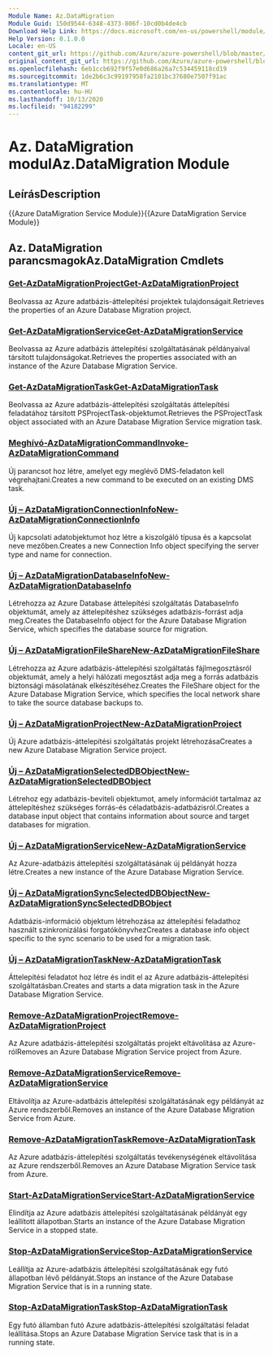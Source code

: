 ```yaml
---
Module Name: Az.DataMigration
Module Guid: 150d9544-6348-4373-806f-10cd0b4de4cb
Download Help Link: https://docs.microsoft.com/en-us/powershell/module/az.datamigration
Help Version: 0.1.0.0
Locale: en-US
content_git_url: https://github.com/Azure/azure-powershell/blob/master/src/DataMigration/DataMigration/help/Az.DataMigration.md
original_content_git_url: https://github.com/Azure/azure-powershell/blob/master/src/DataMigration/DataMigration/help/Az.DataMigration.md
ms.openlocfilehash: 6eb1ccb692f9f57e0d686a26a7c534459118cd19
ms.sourcegitcommit: 1de2b6c3c99197958fa2101bc37680e7507f91ac
ms.translationtype: MT
ms.contentlocale: hu-HU
ms.lasthandoff: 10/13/2020
ms.locfileid: "94182299"
---
```

# <span data-ttu-id="4f1d5-101">Az. DataMigration modul</span><span class="sxs-lookup"><span data-stu-id="4f1d5-101">Az.DataMigration Module</span></span>
## <span data-ttu-id="4f1d5-102">Leírás</span><span class="sxs-lookup"><span data-stu-id="4f1d5-102">Description</span></span>
<span data-ttu-id="4f1d5-103">{{Azure DataMigration Service Module}}</span><span class="sxs-lookup"><span data-stu-id="4f1d5-103">{{Azure DataMigration Service Module}}</span></span>

## <span data-ttu-id="4f1d5-104">Az. DataMigration parancsmagok</span><span class="sxs-lookup"><span data-stu-id="4f1d5-104">Az.DataMigration Cmdlets</span></span>
### [<span data-ttu-id="4f1d5-105">Get-AzDataMigrationProject</span><span class="sxs-lookup"><span data-stu-id="4f1d5-105">Get-AzDataMigrationProject</span></span>](Get-AzDataMigrationProject.md)
<span data-ttu-id="4f1d5-106">Beolvassa az Azure adatbázis-áttelepítési projektek tulajdonságait.</span><span class="sxs-lookup"><span data-stu-id="4f1d5-106">Retrieves the properties of an Azure Database Migration project.</span></span>

### [<span data-ttu-id="4f1d5-107">Get-AzDataMigrationService</span><span class="sxs-lookup"><span data-stu-id="4f1d5-107">Get-AzDataMigrationService</span></span>](Get-AzDataMigrationService.md)
<span data-ttu-id="4f1d5-108">Beolvassa az Azure adatbázis áttelepítési szolgáltatásának példányaival társított tulajdonságokat.</span><span class="sxs-lookup"><span data-stu-id="4f1d5-108">Retrieves the properties associated with an instance of the Azure Database Migration Service.</span></span> 

### [<span data-ttu-id="4f1d5-109">Get-AzDataMigrationTask</span><span class="sxs-lookup"><span data-stu-id="4f1d5-109">Get-AzDataMigrationTask</span></span>](Get-AzDataMigrationTask.md)
<span data-ttu-id="4f1d5-110">Beolvassa az Azure adatbázis-áttelepítési szolgáltatás áttelepítési feladatához társított PSProjectTask-objektumot.</span><span class="sxs-lookup"><span data-stu-id="4f1d5-110">Retrieves the PSProjectTask object associated with an Azure Database Migration Service migration task.</span></span>

### [<span data-ttu-id="4f1d5-111">Meghívó-AzDataMigrationCommand</span><span class="sxs-lookup"><span data-stu-id="4f1d5-111">Invoke-AzDataMigrationCommand</span></span>](Invoke-AzDataMigrationCommand.md)
<span data-ttu-id="4f1d5-112">Új parancsot hoz létre, amelyet egy meglévő DMS-feladaton kell végrehajtani.</span><span class="sxs-lookup"><span data-stu-id="4f1d5-112">Creates a new command to be executed on an existing DMS task.</span></span>

### [<span data-ttu-id="4f1d5-113">Új – AzDataMigrationConnectionInfo</span><span class="sxs-lookup"><span data-stu-id="4f1d5-113">New-AzDataMigrationConnectionInfo</span></span>](New-AzDataMigrationConnectionInfo.md)
<span data-ttu-id="4f1d5-114">Új kapcsolati adatobjektumot hoz létre a kiszolgáló típusa és a kapcsolat neve mezőben.</span><span class="sxs-lookup"><span data-stu-id="4f1d5-114">Creates a new Connection Info object specifying the server type and name for connection.</span></span>

### [<span data-ttu-id="4f1d5-115">Új – AzDataMigrationDatabaseInfo</span><span class="sxs-lookup"><span data-stu-id="4f1d5-115">New-AzDataMigrationDatabaseInfo</span></span>](New-AzDataMigrationDatabaseInfo.md)
<span data-ttu-id="4f1d5-116">Létrehozza az Azure Database áttelepítési szolgáltatás DatabaseInfo objektumát, amely az áttelepítéshez szükséges adatbázis-forrást adja meg.</span><span class="sxs-lookup"><span data-stu-id="4f1d5-116">Creates the DatabaseInfo object for the Azure Database Migration Service, which specifies the database source for migration.</span></span>

### [<span data-ttu-id="4f1d5-117">Új – AzDataMigrationFileShare</span><span class="sxs-lookup"><span data-stu-id="4f1d5-117">New-AzDataMigrationFileShare</span></span>](New-AzDataMigrationFileShare.md)
<span data-ttu-id="4f1d5-118">Létrehozza az Azure adatbázis-áttelepítési szolgáltatás fájlmegosztásról objektumát, amely a helyi hálózati megosztást adja meg a forrás adatbázis biztonsági másolatának elkészítéséhez.</span><span class="sxs-lookup"><span data-stu-id="4f1d5-118">Creates the FileShare object for the Azure Database Migration Service, which specifies the local network share to take the source database backups to.</span></span>

### [<span data-ttu-id="4f1d5-119">Új – AzDataMigrationProject</span><span class="sxs-lookup"><span data-stu-id="4f1d5-119">New-AzDataMigrationProject</span></span>](New-AzDataMigrationProject.md)
<span data-ttu-id="4f1d5-120">Új Azure adatbázis-áttelepítési szolgáltatás projekt létrehozása</span><span class="sxs-lookup"><span data-stu-id="4f1d5-120">Creates a new Azure Database Migration Service project.</span></span>

### [<span data-ttu-id="4f1d5-121">Új – AzDataMigrationSelectedDBObject</span><span class="sxs-lookup"><span data-stu-id="4f1d5-121">New-AzDataMigrationSelectedDBObject</span></span>](New-AzDataMigrationSelectedDBObject.md)
<span data-ttu-id="4f1d5-122">Létrehoz egy adatbázis-beviteli objektumot, amely információt tartalmaz az áttelepítéshez szükséges forrás-és céladatbázis-adatbázisról.</span><span class="sxs-lookup"><span data-stu-id="4f1d5-122">Creates a database input object that contains information about source and target databases for migration.</span></span>

### [<span data-ttu-id="4f1d5-123">Új – AzDataMigrationService</span><span class="sxs-lookup"><span data-stu-id="4f1d5-123">New-AzDataMigrationService</span></span>](New-AzDataMigrationService.md)
<span data-ttu-id="4f1d5-124">Az Azure-adatbázis áttelepítési szolgáltatásának új példányát hozza létre.</span><span class="sxs-lookup"><span data-stu-id="4f1d5-124">Creates a new instance of the Azure Database Migration Service.</span></span>

### [<span data-ttu-id="4f1d5-125">Új – AzDataMigrationSyncSelectedDBObject</span><span class="sxs-lookup"><span data-stu-id="4f1d5-125">New-AzDataMigrationSyncSelectedDBObject</span></span>](New-AzDataMigrationSyncSelectedDBObject.md)
<span data-ttu-id="4f1d5-126">Adatbázis-információ objektum létrehozása az áttelepítési feladathoz használt szinkronizálási forgatókönyvhez</span><span class="sxs-lookup"><span data-stu-id="4f1d5-126">Creates a database info object specific to the sync scenario to be used for a migration task.</span></span>

### [<span data-ttu-id="4f1d5-127">Új – AzDataMigrationTask</span><span class="sxs-lookup"><span data-stu-id="4f1d5-127">New-AzDataMigrationTask</span></span>](New-AzDataMigrationTask.md)
<span data-ttu-id="4f1d5-128">Áttelepítési feladatot hoz létre és indít el az Azure adatbázis-áttelepítési szolgáltatásban.</span><span class="sxs-lookup"><span data-stu-id="4f1d5-128">Creates and starts a data migration task in the Azure Database Migration Service.</span></span>

### [<span data-ttu-id="4f1d5-129">Remove-AzDataMigrationProject</span><span class="sxs-lookup"><span data-stu-id="4f1d5-129">Remove-AzDataMigrationProject</span></span>](Remove-AzDataMigrationProject.md)
<span data-ttu-id="4f1d5-130">Az Azure adatbázis-áttelepítési szolgáltatás projekt eltávolítása az Azure-ról</span><span class="sxs-lookup"><span data-stu-id="4f1d5-130">Removes an Azure Database Migration Service project from Azure.</span></span>

### [<span data-ttu-id="4f1d5-131">Remove-AzDataMigrationService</span><span class="sxs-lookup"><span data-stu-id="4f1d5-131">Remove-AzDataMigrationService</span></span>](Remove-AzDataMigrationService.md)
<span data-ttu-id="4f1d5-132">Eltávolítja az Azure-adatbázis áttelepítési szolgáltatásának egy példányát az Azure rendszerből.</span><span class="sxs-lookup"><span data-stu-id="4f1d5-132">Removes an instance of the Azure Database Migration Service from Azure.</span></span>

### [<span data-ttu-id="4f1d5-133">Remove-AzDataMigrationTask</span><span class="sxs-lookup"><span data-stu-id="4f1d5-133">Remove-AzDataMigrationTask</span></span>](Remove-AzDataMigrationTask.md)
<span data-ttu-id="4f1d5-134">Az Azure adatbázis-áttelepítési szolgáltatás tevékenységének eltávolítása az Azure rendszerből.</span><span class="sxs-lookup"><span data-stu-id="4f1d5-134">Removes an Azure Database Migration Service task from Azure.</span></span>

### [<span data-ttu-id="4f1d5-135">Start-AzDataMigrationService</span><span class="sxs-lookup"><span data-stu-id="4f1d5-135">Start-AzDataMigrationService</span></span>](Start-AzDataMigrationService.md)
<span data-ttu-id="4f1d5-136">Elindítja az Azure adatbázis áttelepítési szolgáltatásának példányát egy leállított állapotban.</span><span class="sxs-lookup"><span data-stu-id="4f1d5-136">Starts an instance of the Azure Database Migration Service in a stopped state.</span></span> 

### [<span data-ttu-id="4f1d5-137">Stop-AzDataMigrationService</span><span class="sxs-lookup"><span data-stu-id="4f1d5-137">Stop-AzDataMigrationService</span></span>](Stop-AzDataMigrationService.md)
<span data-ttu-id="4f1d5-138">Leállítja az Azure-adatbázis áttelepítési szolgáltatásának egy futó állapotban lévő példányát.</span><span class="sxs-lookup"><span data-stu-id="4f1d5-138">Stops an instance of the Azure Database Migration Service that is in a running state.</span></span>

### [<span data-ttu-id="4f1d5-139">Stop-AzDataMigrationTask</span><span class="sxs-lookup"><span data-stu-id="4f1d5-139">Stop-AzDataMigrationTask</span></span>](Stop-AzDataMigrationTask.md)
<span data-ttu-id="4f1d5-140">Egy futó államban futó Azure adatbázis-áttelepítési szolgáltatási feladat leállítása.</span><span class="sxs-lookup"><span data-stu-id="4f1d5-140">Stops an  Azure Database Migration Service task that is in a running state.</span></span>

